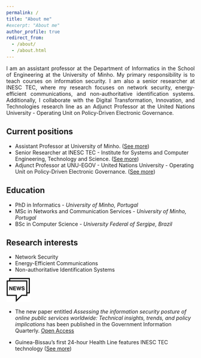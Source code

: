 ```yaml
---
permalink: /
title: "About me"
#excerpt: "About me"
author_profile: true
redirect_from: 
  - /about/
  - /about.html
---
```


<div style='text-align: justify;'>
  I am an assistant professor at the Department of Informatics in the School of Engineering at the University of Minho. My primary responsibility is to teach courses on information security. I am also a senior researcher at INESC TEC, where my research focuses on network security, energy-efficient communications, and non-authoritative identification systems. Additionally, I collaborate with the Digital Transformation, Innovation, and Technologies research line as an Adjunct Professor at the United Nations University - Operating Unit on Policy-Driven Electronic Governance. 
</div>

## Current positions
- Assistant Professor at University of Minho. ([See more](https://www.di.uminho.pt/~jno/sitedi/nm_6687.html))
- Senior Researcher at INESC TEC - Institute for Systems and Computer Engineering, Technology and Science. ([See more](https://www.inesctec.pt/en/people/joao-marco))
- Adjunct Professor at UNU-EGOV - United Nations University - Operating Unit on Policy-Driven Electronic Governance. ([See more](https://unu.edu/egov/about/expert/joao-marco-silva))



## Education
- PhD in Informatics - *University of Minho, Portugal*
- MSc in Networks and Communication Services - *University of Minho, Portugal*
- BSc in Computer Science - *University Federal of Sergipe, Brazil*


## Research interests
- Network Security
- Energy-Efficient Communications
- Non-authoritative Identification Systems


![](/images/news64.png)

- The new paper entitled _Assessing the information security posture of online public services worldwide: Technical insights, trends, and policy implications_ has been published in the Government Information Quarterly. [Open Access](https://www.sciencedirect.com/science/article/pii/S0740624X25000255)

- Guinea-Bissau’s first 24-hour Health Line features INESC TEC technology ([See more](https://bip.inesctec.pt/en/noticias/guinea-bissaus-first-24-hour-health-line-features-inesc-tec-technology/))


